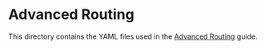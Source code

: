 # Advanced Routing

This directory contains the YAML files used in the [Advanced Routing](https://docs.nginx.com/nginx-gateway-fabric/how-to/traffic-management/advanced-routing/) guide.
